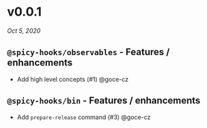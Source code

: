 # v0.0.1
_Oct 5, 2020_

## `@spicy-hooks/observables` - Features / enhancements

- Add high level concepts (#1) @goce-cz 

## `@spicy-hooks/bin` - Features / enhancements

- Add `prepare-release` command (#3) @goce-cz


